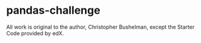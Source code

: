 # pandas-challenge

All work is original to the author, Christopher Bushelman, except the Starter Code provided by edX.
